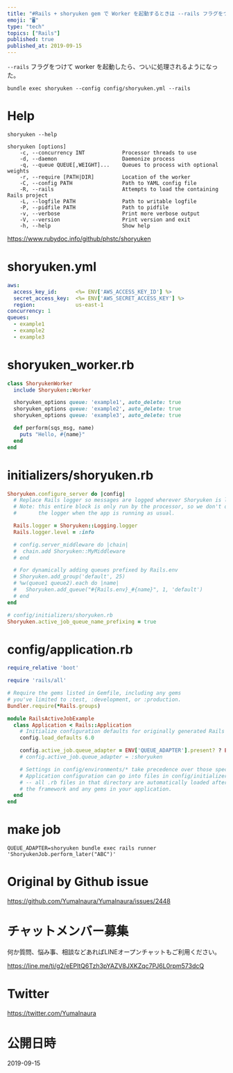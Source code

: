 ```yaml
---
title: "#Rails + shoryuken gem で Worker を起動するときは --rails フラグをつけるべし？ ActiveJob "
emoji: "🖥"
type: "tech"
topics: ["Rails"]
published: true
published_at: 2019-09-15
---
```




`--rails` フラグをつけて worker を起動したら、ついに処理されるようになった。

```
bundle exec shoryuken --config config/shoryuken.yml --rails
```


# Help

```
shoryuken --help

shoryuken [options]
    -c, --concurrency INT            Processor threads to use
    -d, --daemon                     Daemonize process
    -q, --queue QUEUE[,WEIGHT]...    Queues to process with optional weights
    -r, --require [PATH|DIR]         Location of the worker
    -C, --config PATH                Path to YAML config file
    -R, --rails                      Attempts to load the containing Rails project
    -L, --logfile PATH               Path to writable logfile
    -P, --pidfile PATH               Path to pidfile
    -v, --verbose                    Print more verbose output
    -V, --version                    Print version and exit
    -h, --help                       Show help
```

https://www.rubydoc.info/github/phstc/shoryuken

# shoryuken.yml

```yml
aws:
  access_key_id:      <%= ENV['AWS_ACCESS_KEY_ID'] %>
  secret_access_key:  <%= ENV['AWS_SECRET_ACCESS_KEY'] %>
  region:             us-east-1
concurrency: 1
queues:
  - example1
  - example2
  - example3


```

# shoryuken_worker.rb

```rb
class ShoryukenWorker
  include Shoryuken::Worker

  shoryuken_options queue: 'example1', auto_delete: true
  shoryuken_options queue: 'example2', auto_delete: true
  shoryuken_options queue: 'example3', auto_delete: true

  def perform(sqs_msg, name)
    puts "Hello, #{name}"
  end
end
```

# initializers/shoryuken.rb

```rb
Shoryuken.configure_server do |config|
  # Replace Rails logger so messages are logged wherever Shoryuken is logging
  # Note: this entire block is only run by the processor, so we don't overwrite
  #       the logger when the app is running as usual.

  Rails.logger = Shoryuken::Logging.logger
  Rails.logger.level = :info

  # config.server_middleware do |chain|
  #  chain.add Shoryuken::MyMiddleware
  # end

  # For dynamically adding queues prefixed by Rails.env
  # Shoryuken.add_group('default', 25)
  # %w(queue1 queue2).each do |name|
  #   Shoryuken.add_queue("#{Rails.env}_#{name}", 1, 'default')
  # end
end

# config/initializers/shoryuken.rb
Shoryuken.active_job_queue_name_prefixing = true
```

# config/application.rb

```rb
require_relative 'boot'

require 'rails/all'

# Require the gems listed in Gemfile, including any gems
# you've limited to :test, :development, or :production.
Bundler.require(*Rails.groups)

module RailsActiveJobExample
  class Application < Rails::Application
    # Initialize configuration defaults for originally generated Rails version.
    config.load_defaults 6.0

    config.active_job.queue_adapter = ENV['QUEUE_ADAPTER'].present? ? ENV['QUEUE_ADAPTER'].to_sym : :sidekiq
    # config.active_job.queue_adapter = :shoryuken

    # Settings in config/environments/* take precedence over those specified here.
    # Application configuration can go into files in config/initializers
    # -- all .rb files in that directory are automatically loaded after loading
    # the framework and any gems in your application.
  end
end

```

# make job

```
QUEUE_ADAPTER=shoryuken bundle exec rails runner 'ShoryukenJob.perform_later("ABC")'
```


# Original by Github issue

https://github.com/YumaInaura/YumaInaura/issues/2448








<!-- Update From Qiita API -->

# チャットメンバー募集


何か質問、悩み事、相談などあればLINEオープンチャットもご利用ください。

https://line.me/ti/g2/eEPltQ6Tzh3pYAZV8JXKZqc7PJ6L0rpm573dcQ





# Twitter


https://twitter.com/YumaInaura


<!-- Update From Qiita API -->



# 公開日時

2019-09-15

